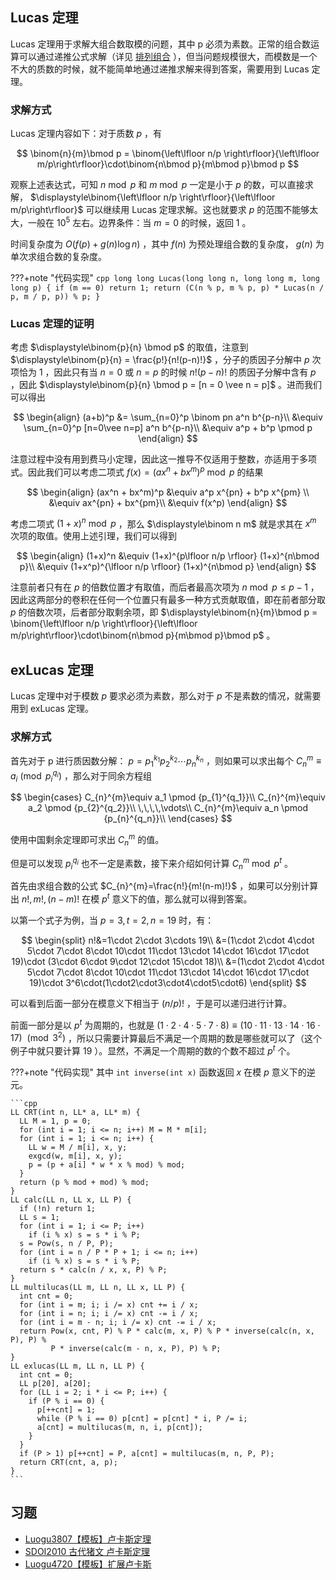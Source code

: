 ## Lucas 定理

Lucas 定理用于求解大组合数取模的问题，其中 p 必须为素数。正常的组合数运算可以通过递推公式求解（详见 [排列组合](./combination.md) ），但当问题规模很大，而模数是一个不大的质数的时候，就不能简单地通过递推求解来得到答案，需要用到 Lucas 定理。

### 求解方式

Lucas 定理内容如下：对于质数 $p$ ，有

$$
\binom{n}{m}\bmod p = \binom{\left\lfloor n/p \right\rfloor}{\left\lfloor m/p\right\rfloor}\cdot\binom{n\bmod p}{m\bmod p}\bmod p
$$

观察上述表达式，可知 $n\bmod p$ 和 $m\bmod p$ 一定是小于 $p$ 的数，可以直接求解， $\displaystyle\binom{\left\lfloor n/p \right\rfloor}{\left\lfloor m/p\right\rfloor}$ 可以继续用 Lucas 定理求解。这也就要求 $p$ 的范围不能够太大，一般在 $10^5$ 左右。边界条件：当 $m=0$ 的时候，返回 $1$ 。

时间复杂度为 $O(f(p) + g(n)\log n)$ ，其中 $f(n)$ 为预处理组合数的复杂度， $g(n)$ 为单次求组合数的复杂度。

???+note "代码实现"
    ```cpp
    long long Lucas(long long n, long long m, long long p) {
      if (m == 0) return 1;
      return (C(n % p, m % p, p) * Lucas(n / p, m / p, p)) % p;
    }
    ```

### Lucas 定理的证明

考虑 $\displaystyle\binom{p}{n} \bmod p$ 的取值，注意到 $\displaystyle\binom{p}{n} = \frac{p!}{n!(p-n)!}$ ，分子的质因子分解中 $p$ 次项恰为 $1$ ，因此只有当 $n = 0$ 或 $n = p$ 的时候 $n!(p-n)!$ 的质因子分解中含有 $p$ ，因此 $\displaystyle\binom{p}{n} \bmod p = [n = 0 \vee n = p]$ 。进而我们可以得出

$$
\begin{align}
(a+b)^p &= \sum_{n=0}^p \binom pn a^n b^{p-n}\\
&\equiv \sum_{n=0}^p [n=0\vee n=p] a^n b^{p-n}\\
&\equiv a^p + b^p \pmod p
\end{align}
$$

注意过程中没有用到费马小定理，因此这一推导不仅适用于整数，亦适用于多项式。因此我们可以考虑二项式 $f(x)=(ax^n + bx^m)^p \bmod p$ 的结果

$$
\begin{align}
(ax^n + bx^m)^p &\equiv a^p x^{pn} + b^p x^{pm} \\
&\equiv ax^{pn} + bx^{pm}\\
&\equiv f(x^p)
\end{align}
$$

考虑二项式 $(1+x)^n \bmod p$ ，那么 $\displaystyle\binom n m$ 就是求其在 $x^m$ 次项的取值。使用上述引理，我们可以得到

$$
\begin{align}
(1+x)^n &\equiv (1+x)^{p\lfloor n/p \rfloor} (1+x)^{n\bmod p}\\
&\equiv (1+x^p)^{\lfloor n/p \rfloor} (1+x)^{n\bmod p}
\end{align}
$$

注意前者只有在 $p$ 的倍数位置才有取值，而后者最高次项为 $n\bmod p \le p-1$ ，因此这两部分的卷积在任何一个位置只有最多一种方式贡献取值，即在前者部分取 $p$ 的倍数次项，后者部分取剩余项，即 $\displaystyle\binom{n}{m}\bmod p = \binom{\left\lfloor n/p \right\rfloor}{\left\lfloor m/p\right\rfloor}\cdot\binom{n\bmod p}{m\bmod p}\bmod p$ 。

## exLucas 定理

Lucas 定理中对于模数 $p$ 要求必须为素数，那么对于 $p$ 不是素数的情况，就需要用到 exLucas 定理。

### 求解方式

首先对于 p 进行质因数分解： $p=p_{1}^{k_1}p_{2}^{k_2}\cdots p_{n}^{k_n}$ ，则如果可以求出每个 $C_{n}^{m}\equiv a_i \pmod {p_{i}^{q_i}}$ ，那么对于同余方程组

$$
\begin{cases}
C_{n}^{m}\equiv a_1 \pmod {p_{1}^{q_1}}\\
C_{n}^{m}\equiv a_2 \pmod {p_{2}^{q_2}}\\
\,\,\,\,\vdots\\
C_{n}^{m}\equiv a_n  \pmod {p_{n}^{q_n}}\\
\end{cases}
$$

使用中国剩余定理即可求出 $C_{n}^{m}$ 的值。

但是可以发现 $p_{i}^{q_i}$ 也不一定是素数，接下来介绍如何计算 $C_{n}^{m}\bmod p^t$ 。

首先由求组合数的公式 $C_{n}^{m}=\frac{n!}{m!(n-m)!}$ ，如果可以分别计算出 $n!, m!, (n-m)!$ 在模 $p^t$ 意义下的值，那么就可以得到答案。

以第一个式子为例，当 $p=3,t=2,n=19$ 时，有：

$$
\begin{split}
n!&=1\cdot 2\cdot 3\cdots 19\\
&=(1\cdot 2\cdot 4\cdot 5\cdot 7\cdot 8\cdot 10\cdot 11\cdot 13\cdot 14\cdot  16\cdot 17\cdot 19)\cdot (3\cdot 6\cdot 9\cdot 12\cdot 15\cdot 18)\\
&=(1\cdot 2\cdot 4\cdot 5\cdot 7\cdot 8\cdot 10\cdot 11\cdot 13\cdot 14\cdot  16\cdot 17\cdot 19)\cdot 3^6\cdot(1\cdot2\cdot3\cdot4\cdot5\cdot6)
\end{split}
$$

可以看到后面一部分在模意义下相当于 $(n/p)!$ ，于是可以递归进行计算。

前面一部分是以 $p^t$ 为周期的，也就是 $(1\cdot 2\cdot 4\cdot 5\cdot 7\cdot 8)\equiv (10\cdot 11\cdot 13\cdot 14\cdot 16\cdot 17)\ \pmod{3^2}$ ，所以只需要计算最后不满足一个周期的数是哪些就可以了（这个例子中就只要计算 $19$ ）。显然，不满足一个周期的数的个数不超过 $p^t$ 个。

???+note "代码实现"
    其中 `int inverse(int x)` 函数返回 $x$ 在模 $p$ 意义下的逆元。
    
    ```cpp
    LL CRT(int n, LL* a, LL* m) {
      LL M = 1, p = 0;
      for (int i = 1; i <= n; i++) M = M * m[i];
      for (int i = 1; i <= n; i++) {
        LL w = M / m[i], x, y;
        exgcd(w, m[i], x, y);
        p = (p + a[i] * w * x % mod) % mod;
      }
      return (p % mod + mod) % mod;
    }
    LL calc(LL n, LL x, LL P) {
      if (!n) return 1;
      LL s = 1;
      for (int i = 1; i <= P; i++)
        if (i % x) s = s * i % P;
      s = Pow(s, n / P, P);
      for (int i = n / P * P + 1; i <= n; i++)
        if (i % x) s = s * i % P;
      return s * calc(n / x, x, P) % P;
    }
    LL multilucas(LL m, LL n, LL x, LL P) {
      int cnt = 0;
      for (int i = m; i; i /= x) cnt += i / x;
      for (int i = n; i; i /= x) cnt -= i / x;
      for (int i = m - n; i; i /= x) cnt -= i / x;
      return Pow(x, cnt, P) % P * calc(m, x, P) % P * inverse(calc(n, x, P), P) %
             P * inverse(calc(m - n, x, P), P) % P;
    }
    LL exlucas(LL m, LL n, LL P) {
      int cnt = 0;
      LL p[20], a[20];
      for (LL i = 2; i * i <= P; i++) {
        if (P % i == 0) {
          p[++cnt] = 1;
          while (P % i == 0) p[cnt] = p[cnt] * i, P /= i;
          a[cnt] = multilucas(m, n, i, p[cnt]);
        }
      }
      if (P > 1) p[++cnt] = P, a[cnt] = multilucas(m, n, P, P);
      return CRT(cnt, a, p);
    }
    ```

## 习题

-  [Luogu3807【模板】卢卡斯定理](https://www.luogu.com.cn/problem/P3807) 
-  [SDOI2010 古代猪文  卢卡斯定理](https://loj.ac/problem/10229) 
-  [Luogu4720【模板】扩展卢卡斯](https://www.luogu.com.cn/problem/P4720) 
